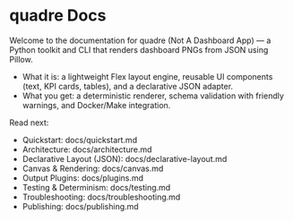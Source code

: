 # quadre Docs

Welcome to the documentation for quadre (Not A Dashboard App) — a Python toolkit and CLI that renders dashboard PNGs from JSON using Pillow.

- What it is: a lightweight Flex layout engine, reusable UI components (text, KPI cards, tables), and a declarative JSON adapter.
- What you get: a deterministic renderer, schema validation with friendly warnings, and Docker/Make integration.

Read next:
- Quickstart: docs/quickstart.md
- Architecture: docs/architecture.md
- Declarative Layout (JSON): docs/declarative-layout.md
- Canvas & Rendering: docs/canvas.md
- Output Plugins: docs/plugins.md
- Testing & Determinism: docs/testing.md
- Troubleshooting: docs/troubleshooting.md
- Publishing: docs/publishing.md
